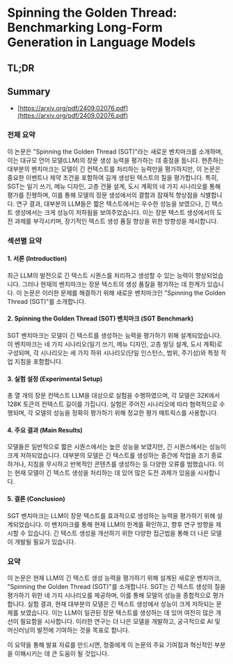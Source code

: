 # Spinning the Golden Thread: Benchmarking Long-Form Generation in Language Models
## TL;DR
## Summary
- [https://arxiv.org/pdf/2409.02076.pdf](https://arxiv.org/pdf/2409.02076.pdf)

### 전체 요약

이 논문은 "Spinning the Golden Thread (SGT)"라는 새로운 벤치마크를 소개하며, 이는 대규모 언어 모델(LLM)의 장문 생성 능력을 평가하는 데 중점을 둡니다. 현존하는 대부분의 벤치마크는 모델이 긴 컨텍스트를 처리하는 능력만을 평가하지만, 이 논문은 중요한 이벤트나 제약 조건을 포함하여 길게 생성된 텍스트의 질을 평가합니다. 특히, SGT는 일기 쓰기, 메뉴 디자인, 고층 건물 설계, 도시 계획의 네 가지 시나리오를 통해 평가를 진행하며, 이를 통해 모델의 장문 생성에서의 결함과 잠재적 향상점을 식별합니다. 연구 결과, 대부분의 LLM들은 짧은 텍스트에서는 우수한 성능을 보였으나, 긴 텍스트 생성에서는 크게 성능이 저하됨을 보여주었습니다. 이는 장문 텍스트 생성에서의 도전 과제를 부각시키며, 장기적인 텍스트 생성 품질 향상을 위한 방향성을 제시합니다.

### 섹션별 요약

#### 1. 서론 (Introduction)
최근 LLM의 발전으로 긴 텍스트 시퀀스를 처리하고 생성할 수 있는 능력이 향상되었습니다. 그러나 현재의 벤치마크는 장문 텍스트의 생성 품질을 평가하는 데 한계가 있습니다. 이 논문은 이러한 문제를 해결하기 위해 새로운 벤치마크인 "Spinning the Golden Thread (SGT)"를 소개합니다.

#### 2. Spinning the Golden Thread (SGT) 벤치마크 (SGT Benchmark)
SGT 벤치마크는 모델이 긴 텍스트를 생성하는 능력을 평가하기 위해 설계되었습니다. 이 벤치마크는 네 가지 시나리오(일기 쓰기, 메뉴 디자인, 고층 빌딩 설계, 도시 계획)로 구성되며, 각 시나리오는 세 가지 하위 시나리오(단일 인스턴스, 범위, 주기성)와 특정 작업 지침을 포함합니다.

#### 3. 실험 설정 (Experimental Setup)
총 열 개의 장문 컨텍스트 LLM을 대상으로 실험을 수행하였으며, 각 모델은 32K에서 128K 토큰의 컨텍스트 길이를 가집니다. 실험은 주어진 시나리오에 따라 협력적으로 수행되며, 각 모델의 성능을 정확히 평가하기 위해 정교한 평가 매트릭스를 사용합니다.

#### 4. 주요 결과 (Main Results)
모델들은 일반적으로 짧은 시퀀스에서는 높은 성능을 보였지만, 긴 시퀀스에서는 성능이 크게 저하되었습니다. 대부분의 모델은 긴 텍스트를 생성하는 중간에 작업을 조기 종료하거나, 지침을 무시하고 반복적인 콘텐츠를 생성하는 등 다양한 오류를 범했습니다. 이는 현재 모델이 긴 텍스트 생성을 처리하는 데 있어 많은 도전 과제가 있음을 시사합니다.

#### 5. 결론 (Conclusion)
SGT 벤치마크는 LLM이 장문 텍스트를 효과적으로 생성하는 능력을 평가하기 위해 설계되었습니다. 이 벤치마크를 통해 현재 LLM의 한계를 확인하고, 향후 연구 방향을 제시할 수 있습니다. 긴 텍스트 생성을 개선하기 위한 다양한 접근법을 통해 더 나은 모델이 개발될 필요가 있습니다.

### 요약

이 논문은 현재 LLM의 긴 텍스트 생성 능력을 평가하기 위해 설계된 새로운 벤치마크, "Spinning the Golden Thread (SGT)"를 소개합니다. SGT는 긴 텍스트 생성의 질을 평가하기 위한 네 가지 시나리오를 제공하며, 이를 통해 모델의 성능을 종합적으로 평가합니다. 실험 결과, 현재 대부분의 모델은 긴 텍스트 생성에서 성능이 크게 저하되는 문제를 보였습니다. 이는 LLM이 일관된 장문 텍스트를 생성하는 데 있어 여전히 많은 개선이 필요함을 시사합니다. 이러한 연구는 더 나은 모델을 개발하고, 궁극적으로 AI 및 머신러닝의 발전에 기여하는 것을 목표로 합니다.

이 요약을 통해 발표 자료를 만드시면, 청중에게 이 논문의 주요 기여점과 혁신적인 부분을 이해시키는 데 큰 도움이 될 것입니다.